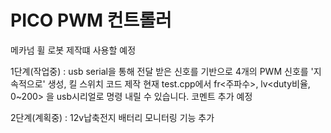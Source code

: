 # PICO PWM 컨트롤러

메카넘 휠 로봇 제작떄 사용할 예정

1단계(작업중) : usb serial을 통해 전달 받은 신호를 기반으로 4개의 PWM 신호를 '지속적으로' 생성, 킬 스위치 코드 제작
 현재 test.cpp에서 fr<주파수>, lv<duty비율, 0~200> 을 usb시리얼로 명령 내릴 수 있습니다. 코멘트 추가 예정

2단계(계획중) : 12v납축전지 배터리 모니터링 기능 추가
